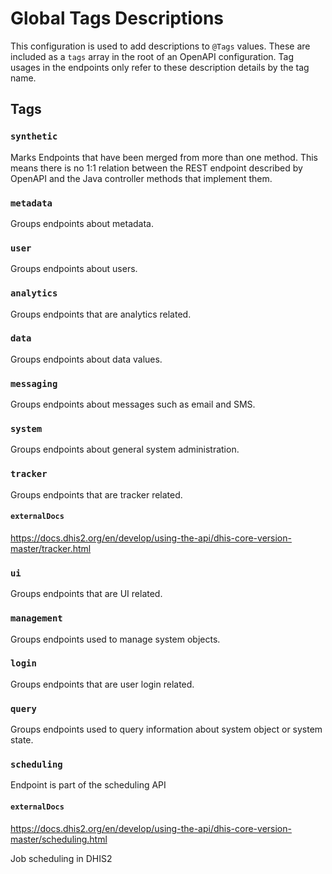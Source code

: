 # Global Tags Descriptions

This configuration is used to add descriptions to `@Tags` values.
These are included as a `tags` array in the root of an OpenAPI configuration.
Tag usages in the endpoints only refer to these description details by the tag name.

## Tags

### `synthetic`

Marks Endpoints that have been merged from more than one method.
This means there is no 1:1 relation between the REST endpoint described by OpenAPI
and the Java controller methods that implement them.

### `metadata`

Groups endpoints about metadata.

### `user`

Groups endpoints about users.

### `analytics`

Groups endpoints that are analytics related.

### `data`

Groups endpoints about data values.

### `messaging`

Groups endpoints about messages such as email and SMS.

### `system`

Groups endpoints about general system administration.

### `tracker`

Groups endpoints that are tracker related.

#### `externalDocs`

https://docs.dhis2.org/en/develop/using-the-api/dhis-core-version-master/tracker.html

### `ui`

Groups endpoints that are UI related.

### `management`

Groups endpoints used to manage system objects.

### `login`

Groups endpoints that are user login related.

### `query`

Groups endpoints used to query information about system object or system state.

### `scheduling`

Endpoint is part of the scheduling API

#### `externalDocs`

https://docs.dhis2.org/en/develop/using-the-api/dhis-core-version-master/scheduling.html

Job scheduling in DHIS2
